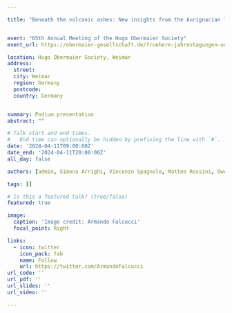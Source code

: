 ```yaml
---

title: "Beneath the volcanic ashes: New insights from the Aurignacian layers of Grotta di Castelcivita in Southern Italy"


event: "65th Annual Meeting of the Hugo Obermaier Society"
event_url: https://obermaier-gesellschaft.de/fruehere-jahrestagungen-und-exkursionen/

location: Hugo Obermaier Society, Weimar
address:
  street:
  city: Weimar
  region: Germany
  postcode:
  country: Germany


summary: Podium presentation
abstract: ""

# Talk start and end times.
#   End time can optionally be hidden by prefixing the line with `#`.
date: '2024-04-11T09:00:00Z'
date_end: '2024-04-11T20:00:00Z'
all_day: false

authors: [admin, Simona Arrighi, Vincenzo Spagnolo, Matteo Rossini, Owen Alexander Higgins, Brunella Muttillo, Ivan Martini, Jacopo Crezzini, Francesco Boschin, Annamaria Ronchitelli, Adriana Moroni]

tags: []

# Is this a featured talk? (true/false)
featured: true

image:
  caption: 'Image credit: Armando Falcucci'
  focal_point: Right

links:
  - icon: twitter
    icon_pack: fab
    name: Follow
    url: https://twitter.com/ArmandoFalcucci
url_code: ''
url_pdf: ''
url_slides: ''
url_video: ''

---
```


